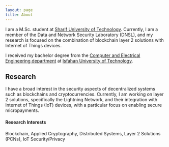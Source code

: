 ```yaml
---
layout: page
title: About
---
```

I am a M.Sc. student at [Sharif University of Technology](https://sharif.edu). Currently, I am a member of the Data and Network Security Laboratory (DNSL), and my research is focused  on the combination of blockchain layer 2 solutions with Internet of Things devices.

I received my bachelor degree from the [Computer and Electrical Engineering department](https://ece.iut.ac.ir/) at [Isfahan University of Technology](http://iut.ac.ir/).

## Research

I have a broad interest in the security aspects of decentralized systems such as blockchains and cryptocurrencies. Currently, I am working on layer 2 solutions, specifically the Lightning Network, and their integration with Internet of Things (IoT) devices, with a particular focus on enabling secure micropayments.

#### Research Interests

Blockchain, Applied Cryptography, Distributed Systems, Layer 2 Solutions (PCNs), IoT Security/Privacy
